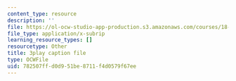```yaml
---
content_type: resource
description: ''
file: https://ol-ocw-studio-app-production.s3.amazonaws.com/courses/18-01sc-single-variable-calculus-fall-2010/782507ffd0d951be8711f4d0579f67ee_hjZhPczMkL4.vtt
file_type: application/x-subrip
learning_resource_types: []
resourcetype: Other
title: 3play caption file
type: OCWFile
uid: 782507ff-d0d9-51be-8711-f4d0579f67ee
---
```

